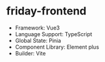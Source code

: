 # friday-frontend

- Framework: Vue3
- Language Support: TypeScript
- Global State: Pinia
- Component Library: Element plus
- Builder: Vite
